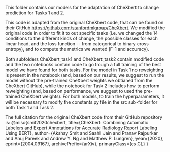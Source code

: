 This folder contains our models for the adaptation of CheXbert to change prediction for Tasks 1 and 2.

This code is adapted from the original CheXbert code, that can be found on their GitHub https://github.com/stanfordmlgroup/CheXbert. We modified the original code in order to fit it to out specific tasks (i.e. we changed the 14 conditions to the different kinds of change, the possible classes for each linear head, and the loss function -- from categorical to binary cross entropy), and to compute the metrics we wanted (F-1 and accuracy).

Both subfolders CheXbert_task1 and CheXbert_task2 contain modified code and the two notebooks contain code to go trough a full training of the best model we have found for both tasks. For the model in Task 1 no reweighting is present in the notebook (and, based on our results, we suggest to run the model without the pre-trained CheXbert weights we obtianed from the CheXbert GitHub), while the notebook for Task 2 includes how to perform reweighting (and, based on performance, we suggest to used the pre-trained CheXbert weights). 
For both models, to train the hyperparameters, it will be necessary to modify the constants.py file in the src sub-folder for both Task 1 and Task 2.

The full citation for the original CheXbert code from their GitHub repository is: @misc{smit2020chexbert,
	title={CheXbert: Combining Automatic Labelers and Expert Annotations for Accurate Radiology Report Labeling Using BERT},
	author={Akshay Smit and Saahil Jain and Pranav Rajpurkar and Anuj Pareek and Andrew Y. Ng and Matthew P. Lungren},
	year={2020},
	eprint={2004.09167},
	archivePrefix={arXiv},
	primaryClass={cs.CL}
}
